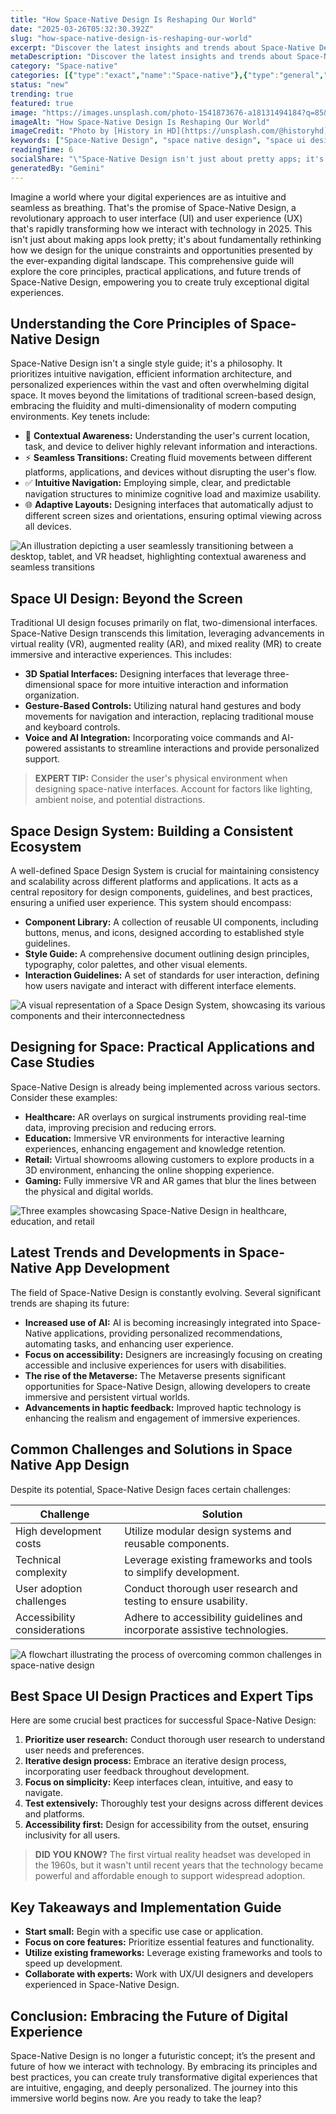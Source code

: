 ```yaml
---
title: "How Space-Native Design Is Reshaping Our World"
date: "2025-03-26T05:32:30.392Z"
slug: "how-space-native-design-is-reshaping-our-world"
excerpt: "Discover the latest insights and trends about Space-Native Design. This comprehensive guide covers everything you need to know about Space-Native Design in 2025."
metaDescription: "Discover the latest insights and trends about Space-Native Design. This comprehensive guide covers everything you need to know about Space-Native Design in..."
category: "Space-native"
categories: [{"type":"exact","name":"Space-native"},{"type":"general","name":"Engineering"},{"type":"medium","name":"Software Architecture"},{"type":"specific","name":"User Interface"},{"type":"niche","name":"Orbital Mechanics"}]
status: "new"
trending: true
featured: true
image: "https://images.unsplash.com/photo-1541873676-a18131494184?q=85&w=1200&fit=max&fm=webp&auto=compress"
imageAlt: "How Space-Native Design Is Reshaping Our World"
imageCredit: "Photo by [History in HD](https://unsplash.com/@historyhd) on Unsplash"
keywords: ["Space-Native Design", "space native design", "space ui design", "space design principles", "space design system", "designing for space", "space app design", "space native app development", "best space ui design practices", "space user interface design examples"]
readingTime: 6
socialShare: "\"Space-Native Design isn't just about pretty apps; it's about fundamentally rethinking how we interact with the digital world, creating experiences as seamless as breathing.\""
generatedBy: "Gemini"
---
```




Imagine a world where your digital experiences are as intuitive and seamless as breathing.  That's the promise of Space-Native Design, a revolutionary approach to user interface (UI) and user experience (UX) that's rapidly transforming how we interact with technology in 2025. This isn't just about making apps look pretty; it's about fundamentally rethinking how we design for the unique constraints and opportunities presented by the ever-expanding digital landscape. This comprehensive guide will explore the core principles, practical applications, and future trends of Space-Native Design, empowering you to create truly exceptional digital experiences.

## Understanding the Core Principles of Space-Native Design

Space-Native Design isn't a single style guide; it's a philosophy.  It prioritizes intuitive navigation, efficient information architecture, and personalized experiences within the vast and often overwhelming digital space.  It moves beyond the limitations of traditional screen-based design, embracing the fluidity and multi-dimensionality of modern computing environments. Key tenets include:

* 🔑 **Contextual Awareness:**  Understanding the user's current location, task, and device to deliver highly relevant information and interactions.
* ⚡ **Seamless Transitions:**  Creating fluid movements between different platforms, applications, and devices without disrupting the user's flow.
* ✅ **Intuitive Navigation:**  Employing simple, clear, and predictable navigation structures to minimize cognitive load and maximize usability.
* 🌐 **Adaptive Layouts:**  Designing interfaces that automatically adjust to different screen sizes and orientations, ensuring optimal viewing across all devices.

![An illustration depicting a user seamlessly transitioning between a desktop, tablet, and VR headset, highlighting contextual awareness and seamless transitions](https://images.unsplash.com/photo-1446776709462-d6b525c57bd3?q=85&w=1200&fit=max&fm=webp&auto=compress)

## Space UI Design: Beyond the Screen

Traditional UI design focuses primarily on flat, two-dimensional interfaces. Space-Native Design transcends this limitation, leveraging advancements in virtual reality (VR), augmented reality (AR), and mixed reality (MR) to create immersive and interactive experiences. This includes:

* **3D Spatial Interfaces:** Designing interfaces that leverage three-dimensional space for more intuitive interaction and information organization.
* **Gesture-Based Controls:** Utilizing natural hand gestures and body movements for navigation and interaction, replacing traditional mouse and keyboard controls.
* **Voice and AI Integration:**  Incorporating voice commands and AI-powered assistants to streamline interactions and provide personalized support.

> **EXPERT TIP:** Consider the user's physical environment when designing space-native interfaces. Account for factors like lighting, ambient noise, and potential distractions.

## Space Design System: Building a Consistent Ecosystem

A well-defined Space Design System is crucial for maintaining consistency and scalability across different platforms and applications.  It acts as a central repository for design components, guidelines, and best practices, ensuring a unified user experience. This system should encompass:

* **Component Library:**  A collection of reusable UI components, including buttons, menus, and icons, designed according to established style guidelines.
* **Style Guide:**  A comprehensive document outlining design principles, typography, color palettes, and other visual elements.
* **Interaction Guidelines:**  A set of standards for user interaction, defining how users navigate and interact with different interface elements.

![A visual representation of a Space Design System, showcasing its various components and their interconnectedness](https://images.unsplash.com/photo-1476357471311-43c0db9fb2b4?q=85&w=1200&fit=max&fm=webp&auto=compress)

## Designing for Space: Practical Applications and Case Studies

Space-Native Design is already being implemented across various sectors.  Consider these examples:

* **Healthcare:**  AR overlays on surgical instruments providing real-time data, improving precision and reducing errors.
* **Education:**  Immersive VR environments for interactive learning experiences, enhancing engagement and knowledge retention.
* **Retail:**  Virtual showrooms allowing customers to explore products in a 3D environment, enhancing the online shopping experience.
* **Gaming:**  Fully immersive VR and AR games that blur the lines between the physical and digital worlds.

![Three examples showcasing Space-Native Design in healthcare, education, and retail](https://images.unsplash.com/photo-1447433589675-4aaa569f3e05?q=85&w=1200&fit=max&fm=webp&auto=compress)

## Latest Trends and Developments in Space-Native App Development

The field of Space-Native Design is constantly evolving.  Several significant trends are shaping its future:

* **Increased use of AI:** AI is becoming increasingly integrated into Space-Native applications, providing personalized recommendations, automating tasks, and enhancing user experience.
* **Focus on accessibility:** Designers are increasingly focusing on creating accessible and inclusive experiences for users with disabilities.
* **The rise of the Metaverse:**  The Metaverse presents significant opportunities for Space-Native Design, allowing developers to create immersive and persistent virtual worlds.
* **Advancements in haptic feedback:** Improved haptic technology is enhancing the realism and engagement of immersive experiences.

## Common Challenges and Solutions in Space Native App Design

Despite its potential, Space-Native Design faces certain challenges:

| Challenge                    | Solution                                                                      |
|-----------------------------|------------------------------------------------------------------------------|
| High development costs       | Utilize modular design systems and reusable components.                        |
| Technical complexity         | Leverage existing frameworks and tools to simplify development.                  |
| User adoption challenges     | Conduct thorough user research and testing to ensure usability.                |
| Accessibility considerations | Adhere to accessibility guidelines and incorporate assistive technologies.     |

![A flowchart illustrating the process of overcoming common challenges in space-native design](https://images.unsplash.com/photo-1541873676-a18131494184?q=85&w=1200&fit=max&fm=webp&auto=compress)

## Best Space UI Design Practices and Expert Tips

Here are some crucial best practices for successful Space-Native Design:

1. **Prioritize user research:**  Conduct thorough user research to understand user needs and preferences.
2. **Iterative design process:**  Embrace an iterative design process, incorporating user feedback throughout development.
3. **Focus on simplicity:**  Keep interfaces clean, intuitive, and easy to navigate.
4. **Test extensively:**  Thoroughly test your designs across different devices and platforms.
5. **Accessibility first:**  Design for accessibility from the outset, ensuring inclusivity for all users.

> **DID YOU KNOW?** The first virtual reality headset was developed in the 1960s, but it wasn't until recent years that the technology became powerful and affordable enough to support widespread adoption.

##  Key Takeaways and Implementation Guide

* **Start small:** Begin with a specific use case or application.
* **Focus on core features:**  Prioritize essential features and functionality.
* **Utilize existing frameworks:**  Leverage existing frameworks and tools to speed up development.
* **Collaborate with experts:**  Work with UX/UI designers and developers experienced in Space-Native Design.

## Conclusion: Embracing the Future of Digital Experience

Space-Native Design is no longer a futuristic concept; it’s the present and future of how we interact with technology.  By embracing its principles and best practices, you can create truly transformative digital experiences that are intuitive, engaging, and deeply personalized. The journey into this immersive world begins now. Are you ready to take the leap?

